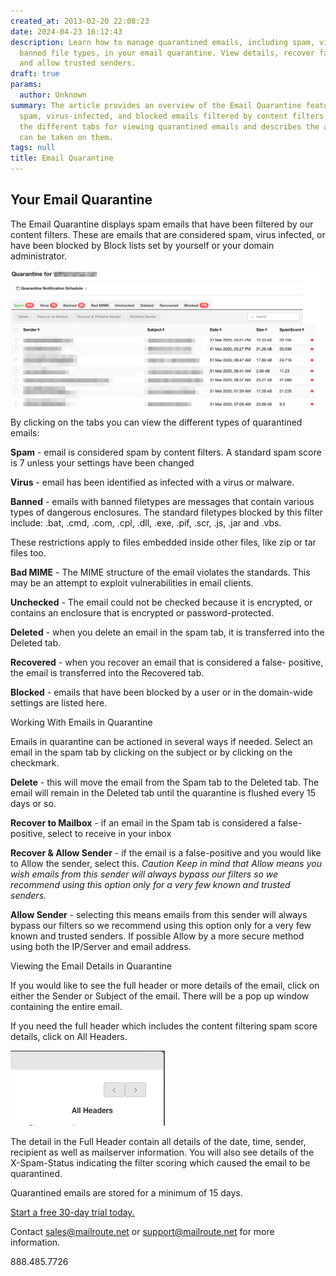 ```yaml
---
created_at: 2013-02-20 22:08:23
date: 2024-04-23 16:12:43
description: Learn how to manage quarantined emails, including spam, viruses, and
  banned file types, in your email quarantine. View details, recover false positives,
  and allow trusted senders.
draft: true
params:
  author: Unknown
summary: The article provides an overview of the Email Quarantine feature, which displays
  spam, virus-infected, and blocked emails filtered by content filters. It explains
  the different tabs for viewing quarantined emails and describes the actions that
  can be taken on them.
tags: null
title: Email Quarantine
---
```



## Your Email Quarantine

The Email Quarantine displays spam emails that have been filtered by our
content filters. These are emails that are considered spam, virus infected, or
have been blocked by Block lists set by yourself or your domain administrator.

![PastedGraphic-1.png](pastedgraphic-1.png)

By clicking on the tabs you can view the different types of quarantined
emails:

**Spam** \- email is considered spam by content filters. A standard spam score
is 7 unless your settings have been changed

**Virus** \- email has been identified as infected with a virus or malware.

**Banned** \- emails with banned filetypes are messages that contain various
types of dangerous enclosures. The standard filetypes blocked by this filter
include: .bat, .cmd, .com, .cpl, .dll, .exe, .pif, .scr, .js, .jar and .vbs.

These restrictions apply to files embedded inside other files, like zip or tar
files too.

**Bad MIME** \- The MIME structure of the email violates the standards. This
may be an attempt to exploit vulnerabilities in email clients.

**Unchecked** \- The email could not be checked because it is encrypted, or
contains an enclosure that is encrypted or password-protected.

**Deleted** \- when you delete an email in the spam tab, it is transferred
into the Deleted tab.

**Recovered** \- when you recover an email that is considered a false-
positive, the email is transferred into the Recovered tab.

**Blocked** \- emails that have been blocked by a user or in the domain-wide
settings are listed here.

Working With Emails in Quarantine

Emails in quarantine can be actioned in several ways if needed. Select an
email in the spam tab by clicking on the subject or by clicking on the
checkmark.

**Delete** \- this will move the email from the Spam tab to the Deleted tab.
The email will remain in the Deleted tab until the quarantine is flushed every
15 days or so.

**Recover to Mailbox** \- if an email in the Spam tab is considered a false-
positive, select to receive in your inbox

**Recover & Allow Sender** \- if the email is a false-positive and you would
like to Allow the sender, select this. *Caution* _Keep in mind that Allow
means you wish emails from this sender will always bypass our filters so we
recommend using this option only for a very few known and trusted senders._

**Allow Sender** \- selecting this means emails from this sender will always
bypass our filters so we recommend using this option only for a very few known
and trusted senders. If possible Allow by a more secure method using both the
IP/Server and email address.

Viewing the Email Details in Quarantine

If you would like to see the full header or more details of the email, click
on either the Sender or Subject of the email. There will be a pop up window
containing the entire email.

If you need the full header which includes the content filtering spam score
details, click on All Headers.

![Screen_Shot_2020-03-31_at_4.30.34_PM.png](screen_shot_2020-03-31_at_43034_pm.png)

The detail in the Full Header contain all details of the date, time, sender,
recipient as well as mailserver information. You will also see details of the
X-Spam-Status indicating the filter scoring which caused the email to be
quarantined.

Quarantined emails are stored for a minimum of 15 days.

[Start a free 30-day trial today.](http://mailroute.net/signup.html)

Contact [sales@mailroute.net](mailto:sales@mailroute.net) or
[support@mailroute.net](mailto:support@mailroute.net) for more information.

888.485.7726

